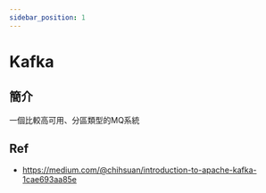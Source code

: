```yaml
---
sidebar_position: 1
---
```

# Kafka

## 簡介
一個比較高可用、分區類型的MQ系統


## Ref
- https://medium.com/@chihsuan/introduction-to-apache-kafka-1cae693aa85e